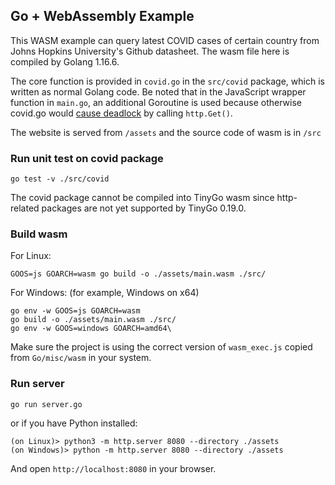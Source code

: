 ## Go + WebAssembly Example

This WASM example can query latest COVID cases of certain country from Johns Hopkins University's Github datasheet. The wasm file here is compiled by Golang 1.16.6.

The core function is provided in ```covid.go``` in the ```src/covid``` package, which is written as normal Golang code. Be noted that in the JavaScript wrapper function in ```main.go```, an additional Goroutine is used because otherwise covid.go would [cause deadlock](https://pkg.go.dev/syscall/js#FuncOf) by calling ```http.Get()```.

The website is served from ```/assets``` and the source code of wasm is in ```/src```

### Run unit test on covid package

```
go test -v ./src/covid
```

The covid package cannot be compiled into TinyGo wasm since http-related packages are not yet supported by TinyGo 0.19.0.

### Build wasm

For Linux:

```
GOOS=js GOARCH=wasm go build -o ./assets/main.wasm ./src/
```

For Windows: (for example, Windows on x64)

```
go env -w GOOS=js GOARCH=wasm
go build -o ./assets/main.wasm ./src/
go env -w GOOS=windows GOARCH=amd64\
```

Make sure the project is using the correct version of ```wasm_exec.js``` copied from ```Go/misc/wasm``` in your system.

### Run server

```
go run server.go
```

or if you have Python installed:

```
(on Linux)> python3 -m http.server 8080 --directory ./assets
(on Windows)> python -m http.server 8080 --directory ./assets
```

And open ```http://localhost:8080``` in your browser.
